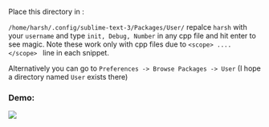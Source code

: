 Place this directory in :

```/home/harsh/.config/sublime-text-3/Packages/User/```
repalce ```harsh``` with your ```username``` and type ```init, Debug, Number``` in any cpp file and hit enter to see magic. Note these work only with cpp files due to ```<scope> .... </scope> ``` line in each snippet.

Alternatively you can go to ```Preferences -> Browse Packages -> User```
(I hope a directory named ```User``` exists there)

### Demo:
![](sublime-snippet.gif)